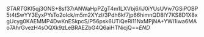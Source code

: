 $START$GKl5qj3ONS+8sf37rANWaHpPZgT4m1LXVbj6/iJ0iYUsUVw7GSiPOBP5t4tSwYY3EyxPYsTo2oIck/m5m2XYzI/3Pdh6kf7jp66himnQD8lY7KS8D1X8xgUcyg0KAEMMP4DwKnESkpcS/P56psk6UTiQeRi11NxMPjNA+YWI1iwa6MAo7AhrGvezH4sOQXk9zLeBRAEZbG4Q6aiHTNicjQ==$END$